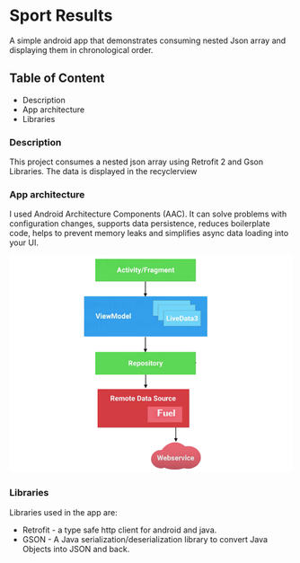 # Sport Results
A simple android app that demonstrates consuming nested Json array and displaying them in chronological order.

## Table of Content
- Description
- App architecture
- Libraries

### Description

This project consumes a nested json array using Retrofit 2 and Gson Libraries. The data is displayed in the recyclerview 

### App architecture

I used Android Architecture Components (AAC). It can solve problems with configuration changes, supports data persistence, reduces boilerplate code, helps to prevent memory leaks and simplifies async data loading into your UI.

![](Images/aac.png)

### Libraries

Libraries used in the app are:

  - Retrofit - a type safe http client for android and java.
  - GSON - A Java serialization/deserialization library to convert Java Objects into JSON and back.
